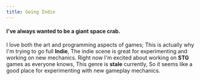 ```yaml
---
title: Going Indie
---
```

#### I've always wanted to be a giant space crab.

I love both the art and programming aspects of games;
This is actually why I'm trying to go full __Indie__,
The indie scene is great for experimenting and working on new mechanics.
Right now I'm excited about working on __STG__ games as everyone knows,
This genre is __stale__ currently, So it seems like a good place for
experimenting with new gameplay mechanics.
